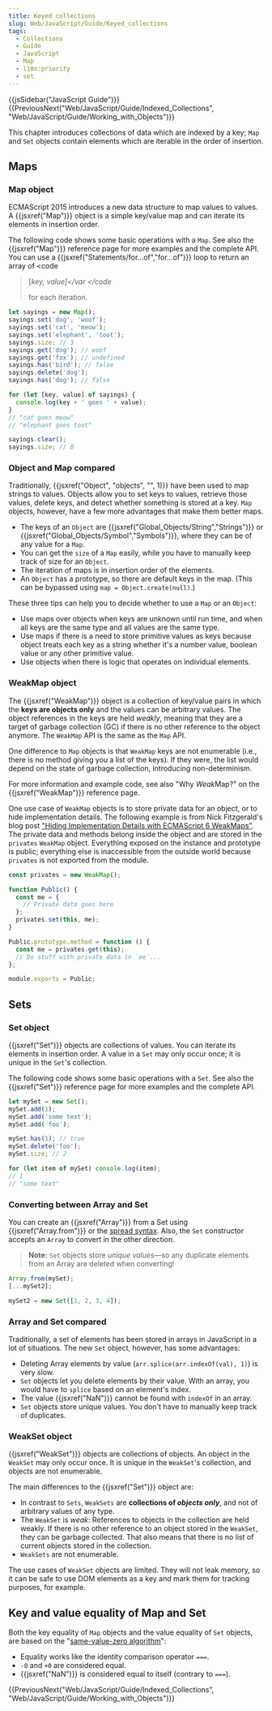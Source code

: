 ```yaml
---
title: Keyed collections
slug: Web/JavaScript/Guide/Keyed_collections
tags:
  - Collections
  - Guide
  - JavaScript
  - Map
  - l10n:priority
  - set
---
```

{{jsSidebar("JavaScript Guide")}}
{{PreviousNext("Web/JavaScript/Guide/Indexed_Collections", "Web/JavaScript/Guide/Working_with_Objects")}}

<p class="summary">
  This chapter introduces collections of data which are indexed by a key;
  <code>Map</code> and <code>Set</code> objects contain elements which are
  iterable in the order of insertion.
</p>

## Maps

### Map object

ECMAScript 2015 introduces a new data structure to map values to values. A
{{jsxref("Map")}} object is a simple key/value map and can iterate its
elements in insertion order.

The following code shows some basic operations with a `Map`. See also the
{{jsxref("Map")}} reference page for more examples and the complete API.
You can use a {{jsxref("Statements/for...of","for...of")}} loop
to return an array of <code

> [<var >key<var>, <var>value</var>]</var></var </code
>
> for each iteration.

```js
let sayings = new Map();
sayings.set('dog', 'woof');
sayings.set('cat', 'meow');
sayings.set('elephant', 'toot');
sayings.size; // 3
sayings.get('dog'); // woof
sayings.get('fox'); // undefined
sayings.has('bird'); // false
sayings.delete('dog');
sayings.has('dog'); // false

for (let [key, value] of sayings) {
  console.log(key + ' goes ' + value);
}
// "cat goes meow"
// "elephant goes toot"

sayings.clear();
sayings.size; // 0
```

### Object and Map compared

Traditionally, {{jsxref("Object", "objects", "", 1)}} have been
used to map strings to values. Objects allow you to set keys to values, retrieve
those values, delete keys, and detect whether something is stored at a key.
`Map` objects, however, have a few more advantages that make them better maps.

- The keys of an `Object` are
  {{jsxref("Global_Objects/String","Strings")}} or
  {{jsxref("Global_Objects/Symbol","Symbols")}}, where they can
  be of any value for a `Map`.
- You can get the `size` of a `Map` easily, while you have to manually keep
  track of size for an `Object`.
- The iteration of maps is in insertion order of the elements.
- An `Object` has a prototype, so there are default keys in the map. (This can
  be bypassed using `map = Object.create(null)`.)

These three tips can help you to decide whether to use a `Map` or an `Object`:

- Use maps over objects when keys are unknown until run time, and when all keys
  are the same type and all values are the same type.
- Use maps if there is a need to store primitive values as keys because object
  treats each key as a string whether it's a number value, boolean value or any
  other primitive value.
- Use objects when there is logic that operates on individual elements.

### WeakMap object

The {{jsxref("WeakMap")}} object is a collection of key/value pairs in
which the **keys are objects only** and the values can be arbitrary values. The
object references in the keys are held _weakly_, meaning that they are a target
of garbage collection (GC) if there is no other reference to the object anymore.
The `WeakMap` API is the same as the `Map` API.

One difference to `Map` objects is that `WeakMap` keys are not enumerable (i.e.,
there is no method giving you a list of the keys). If they were, the list would
depend on the state of garbage collection, introducing non-determinism.

For more information and example code, see also "Why *Weak*Map?" on the
{{jsxref("WeakMap")}} reference page.

One use case of `WeakMap` objects is to store private data for an object, or to
hide implementation details. The following example is from Nick Fitzgerald's
blog post
["Hiding Implementation Details with ECMAScript 6 WeakMaps"](http://fitzgeraldnick.com/weblog/53/).
The private data and methods belong inside the object and are stored in the
`privates` `WeakMap` object. Everything exposed on the instance and prototype is
public; everything else is inaccessible from the outside world because
`privates` is not exported from the module.

```js
const privates = new WeakMap();

function Public() {
  const me = {
    // Private data goes here
  };
  privates.set(this, me);
}

Public.prototype.method = function () {
  const me = privates.get(this);
  // Do stuff with private data in `me`...
};

module.exports = Public;
```

## Sets

### Set object

{{jsxref("Set")}} objects are collections of values. You can iterate its
elements in insertion order. A value in a `Set` may only occur once; it is
unique in the `Set`'s collection.

The following code shows some basic operations with a `Set`. See also the
{{jsxref("Set")}} reference page for more examples and the complete API.

```js
let mySet = new Set();
mySet.add(1);
mySet.add('some text');
mySet.add('foo');

mySet.has(1); // true
mySet.delete('foo');
mySet.size; // 2

for (let item of mySet) console.log(item);
// 1
// "some text"
```

### Converting between Array and Set

You can create an {{jsxref("Array")}} from a Set using
{{jsxref("Array.from")}} or the
[spread syntax](/en-US/docs/Web/JavaScript/Reference/Operators/Spread_syntax).
Also, the `Set` constructor accepts an `Array` to convert in the other
direction.

> **Note:** `Set` objects store _unique values_—so any duplicate elements from
> an Array are deleted when converting!

```js
Array.from(mySet);
[...mySet2];

mySet2 = new Set([1, 2, 3, 4]);
```

### Array and Set compared

Traditionally, a set of elements has been stored in arrays in JavaScript in a
lot of situations. The new `Set` object, however, has some advantages:

- Deleting Array elements by value (`arr.splice(arr.indexOf(val), 1)`) is very
  slow.
- `Set` objects let you delete elements by their value. With an array, you would
  have to `splice` based on an element's index.
- The value {{jsxref("NaN")}} cannot be found with `indexOf` in an array.
- `Set` objects store unique values. You don't have to manually keep track of
  duplicates.

### WeakSet object

{{jsxref("WeakSet")}} objects are collections of objects. An object in
the `WeakSet` may only occur once. It is unique in the `WeakSet`'s collection,
and objects are not enumerable.

The main differences to the {{jsxref("Set")}} object are:

- In contrast to `Sets`, `WeakSets` are **collections of _objects only_**, and
  not of arbitrary values of any type.
- The `WeakSet` is _weak_: References to objects in the collection are held
  weakly. If there is no other reference to an object stored in the `WeakSet`,
  they can be garbage collected. That also means that there is no list of
  current objects stored in the collection.
- `WeakSets` are not enumerable.

The use cases of `WeakSet` objects are limited. They will not leak memory, so it
can be safe to use DOM elements as a key and mark them for tracking purposes,
for example.

## Key and value equality of Map and Set

Both the key equality of `Map` objects and the value equality of `Set` objects,
are based on the
"[same-value-zero algorithm](https://tc39.github.io/ecma262/#sec-samevaluezero)":

- Equality works like the identity comparison operator `===`.
- `-0` and `+0` are considered equal.
- {{jsxref("NaN")}} is considered equal to itself (contrary to `===`).

{{PreviousNext("Web/JavaScript/Guide/Indexed_Collections", "Web/JavaScript/Guide/Working_with_Objects")}}
